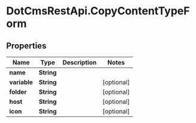 # DotCmsRestApi.CopyContentTypeForm

## Properties

Name | Type | Description | Notes
------------ | ------------- | ------------- | -------------
**name** | **String** |  | 
**variable** | **String** |  | [optional] 
**folder** | **String** |  | [optional] 
**host** | **String** |  | [optional] 
**icon** | **String** |  | [optional] 


